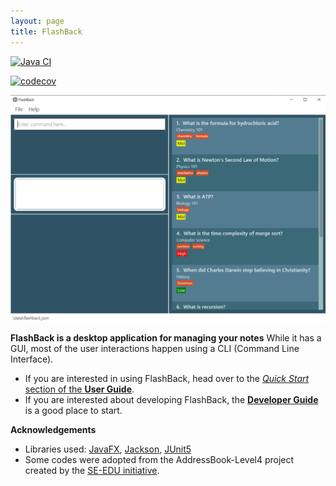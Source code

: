 ```yaml
---
layout: page
title: FlashBack
---
```


[![Java CI](https://github.com/AY2021S2-CS2103T-T13-3/tp/actions/workflows/gradle.yml/badge.svg)](https://github.com/AY2021S2-CS2103T-T13-3/tp/actions/workflows/gradle.yml)

[![codecov](https://codecov.io/gh/AY2021S2-CS2103T-T13-3/tp/branch/master/graph/badge.svg?token=AD0F4NRI75)](https://codecov.io/gh/AY2021S2-CS2103T-T13-3/tp)


![Ui](images/Ui.png)

**FlashBack is a desktop application for managing your notes** While it has a GUI, most of the user interactions happen using a CLI (Command Line Interface).

* If you are interested in using FlashBack, head over to the [_Quick Start_ section of the **User Guide**](UserGuide.html#quick-start).
* If you are interested about developing FlashBack, the [**Developer Guide**](DeveloperGuide.html) is a good place to start.


**Acknowledgements**

* Libraries used: [JavaFX](https://openjfx.io/), [Jackson](https://github.com/FasterXML/jackson), [JUnit5](https://github.com/junit-team/junit5)
* Some codes were adopted from the AddressBook-Level4 project created by the [SE-EDU initiative](https://github.com/se-edu/addressbook-level4). 
